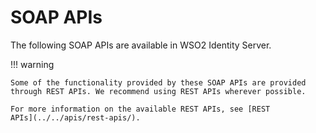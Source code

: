 # SOAP APIs

The following SOAP APIs are available in WSO2 Identity Server.

!!! warning
    
    Some of the functionality provided by these SOAP APIs are provided
    through REST APIs. We recommend using REST APIs wherever possible.
    
    For more information on the available REST APIs, see [REST
    APIs](../../apis/rest-apis/).
 
  
